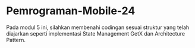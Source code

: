 # Pemrograman-Mobile-24

 Pada modul 5 ini, silahkan membenahi codingan sesuai struktur yang telah diajarkan seperti implementasi State Management GetX dan Architecture Pattern.
